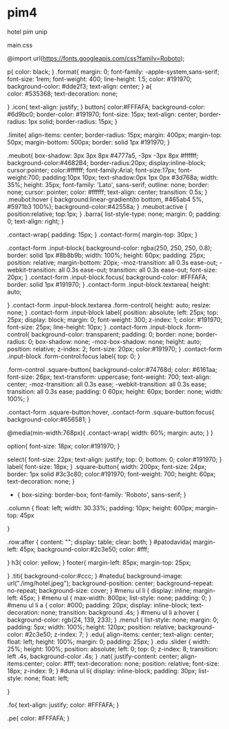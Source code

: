 # pim4
hotel pim unip

main.css



@import url(https://fonts.googleapis.com/css?family=Roboto);

p{
    color: black;
}
.format{ 
    margin: 0;
    font-family: -apple-system,sans-serif;
    font-size: 1rem;
    font-weight: 400;
    line-height: 1.5;
    color: #191970;
    background-color: #dde2f3;
    text-align: center;
}
a{  
    color: #535368;
    text-decoration: none;
    
}
.icon{
    text-align: justify;
}
button{
    color:#FFFAFA;
    background-color: #6d9bc0;
    border-color: #191970;
    font-size: 15px; 
    text-align: center;
    border-radius: 1px solid;
    border-radius: 15px;
}

.limite{
    align-items: center;
    border-radius: 15px;
    margin: 400px;
    margin-top: 50px;
    margin-bottom: 500px;
    border: solid 1px #191970;
}

.meubot{
    box-shadow: 3px 3px 8px #4777a5, -3px -3px 8px #ffffff;
	background-color:#4682B4;
	border-radius:20px;
	display:inline-block;
	cursor:pointer;
	color:#ffffff;
	font-family:Arial;
	font-size:17px;
	font-weight:700;
	padding:10px 10px;
	text-shadow:0px 1px 0px #3d768a;
    width: 35%;
    height: 35px;
    font-family: 'Lato', sans-serif;
    outline: none;
    border: none;
    cursor: pointer;
    color: #ffffff;
    text-align: center;
    transition: 0.5s;
}
.meubot:hover {
	background:linear-gradient(to bottom, #465ab4 5%, #5971b3 100%);
	background-color:#42558a;
}
.meubot:active {
	position:relative;
	top:1px;
}
.barra{
    list-style-type: none;
    margin: 0;
    padding: 0;
    text-align: right;
}

.contact-wrap{
    padding: 15px;
}
.contact-form{
    margin-top: 30px;
}

.contact-form .input-block{
    background-color: rgba(250, 250, 250, 0.8);
    border: solid 1px #8b8b9b;
    width: 100%;
    height: 60px;
    padding: 25px;
    position: relative;
    margin-bottom: 20px;
    -moz-transition: all 0.3s ease-out;
    -webkit-transition: all 0.3s ease-out;
    transition: all 0.3s ease-out;
    font-size: 20px;
}
.contact-form .input-block.focus{
    background-color: #FFFAFA;
    border: solid 1px #191970;
}
.contact-form .input-block.textarea{
    height: auto;

}
.contact-form .input-block.textarea .form-control{
    height: auto;
    resize: none;
}
.contact-form .input-block label{
    position: absolute;
    left: 25px;
    top: 25px;
    display: block;
    margin: 0;
    font-weight: 300;
    z-index: 1;
    color: #191970;
    font-size: 25px;
    line-height: 10px;
}
.contact-form .input-block .form-control{
    background-color: transparent;
    padding: 0;
    border: none;
    border-radius: 0;
    box-shadow: none;
    -moz-box-shadow: none;
    height: auto;
    position: relative;
    z-index: 2;
    font-size: 20px;
    color:#191970;
}
.contact-form .input-block .form-control:focus label{
    top: 0;
}

.form-control .square-button{
    background-color:#74768d;
    color: #6161aa;
    font-size: 26px;
    text-transform: uppercase;
    font-weight: 700;
    text-align: center;
    -moz-transition: all 0.3s ease;
    -webkit-transition: all 0.3s ease;
    transition: all 0.3s ease;
    padding: 0 60px;
    height: 60px;
    border: none;
    width: 100%;
}

.contact-form .square-button:hover, .contact-form .square-button:focus{
    background-color:#656581;
}

@media(min-width:768px){
    .contact-wrap{
        width: 60%;
        margin: auto;
    }
}

option{
    font-size: 18px;
    color:#191970;
}

select{
    font-size: 22px;
    text-align: justify;
    top: 0;
    bottom: 0;
    color:#191970;
}
label{
    font-size: 18px;
}
.square-button{
    width: 200px;
    font-size: 24px;
    border: 1px solid #3c3c80;
    color:#191970;
    font-weight: 700;
    height: 60px;
    text-decoration: none;
}

* {
  box-sizing: border-box;
  font-family: 'Roboto', sans-serif;
}

.column {
  float: left;
  width: 30.33%;
  padding: 10px;
  height: 600px;
  margin-top: 45px


}

.row:after {
  content: "";
  display: table;
  clear: both;
}
#patodavida{
  margin-left: 45px;
  background-color:#2c3e50;
  color: #fff;

}
h3{
  color: yellow;
}
footer{
  margin-left: 85px;
  margin-top: 25px;

}
.titi{
  background-color:#ccc;
}
#natedu{
  background-image: url("./img/hotel.jpeg");
  background-position: center;
  background-repeat: no-repeat;
  background-size: cover;
}
#menu ul li {
    display: inline;
    margin-left: 45px;
}
#menu ul {
    max-width: 800px;
    list-style: none;
    padding: 0;
}
#menu ul li a {
    color: #000;
    padding: 20px;
    display: inline-block;
    text-decoration: none;
    transition: background .4s;
}
#menu ul li a:hover {
    background-color: rgb(24, 139, 233);
}
.menu1 {
  list-style: none;
  margin: 0;
  padding: 5px;
  width: 100%;
  height: 120px;
  position: relative;
  background-color: #2c3e50;
  z-index: 7;
}
.edu{
    align-items: center;
    text-align: center;
    float: left;
    height: 100%;
    margin: 0;
    padding: 25px;
}
.edu .slider {
  width: 25%;
  height: 100%;
  position: absolute;
  left: 0;
  top: 0;
  z-index: 8;
  transition: left .4s, background-color .4s;
}
.nat{
  justify-content: center;
  align-items:center;
  color: #fff;
  text-decoration: none;
  position: relative;
  font-size: 18px;
  z-index: 9;
}
#duna ul li{
  display: inline-block;
  padding: 30px;
  list-style: none;
  float: left;
  
}

.fo{
    text-align: justify;
    color: #FFFAFA;
}

.pe{
    color: #FFFAFA;
}
